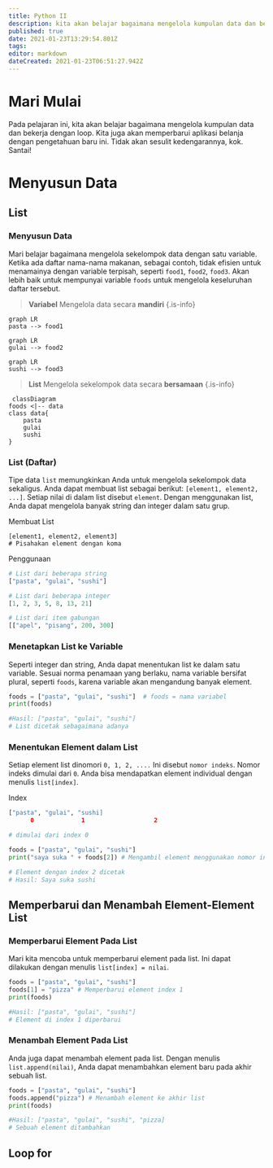 ```yaml
---
title: Python II
description: kita akan belajar bagaimana mengelola kumpulan data dan bekerja dengan loop.
published: true
date: 2021-01-23T13:29:54.801Z
tags: 
editor: markdown
dateCreated: 2021-01-23T06:51:27.942Z
---
```


# Mari Mulai
Pada pelajaran ini, kita akan belajar bagaimana mengelola kumpulan data dan bekerja dengan loop.
Kita juga akan memperbarui aplikasi belanja dengan pengetahuan baru ini.
Tidak akan sesulit kedengarannya, kok. Santai!
# Menyusun Data
## List
### Menyusun Data
Mari belajar bagaimana mengelola sekelompok data dengan satu variable. Ketika ada daftar nama-nama makanan, sebagai contoh, tidak efisien untuk menamainya dengan variable terpisah, seperti `food1`, `food2`, `food3`. Akan lebih baik untuk mempunyai variable `foods` untuk mengelola keseluruhan daftar tersebut.
> **Variabel** Mengelola data secara **mandiri**
{.is-info}
```mermaid
graph LR
pasta --> food1
```
```mermaid
graph LR
gulai --> food2
```
```mermaid
graph LR
sushi --> food3
```
> **List** Mengelola sekelompok data secara **bersamaan**
{.is-info}
```mermaid
 classDiagram
foods <|-- data
class data{
    pasta
    gulai
    sushi
}
```
### List (Daftar)
Tipe data `list` memungkinkan Anda untuk mengelola sekelompok data sekaligus. Anda dapat membuat list sebagai berikut: `[element1, element2, ...]`. Setiap nilai di dalam list disebut `element`.
Dengan menggunakan list, Anda dapat mengelola banyak string dan integer dalam satu grup.

Membuat List
```
[element1, element2, element3]
# Pisahakan element dengan koma
```
Penggunaan
```python
# List dari beberapa string
["pasta", "gulai", "sushi"]

# List dari beberapa integer
[1, 2, 3, 5, 8, 13, 21]

# List dari item gabungan
[["apel", "pisang", 200, 300]
```
### Menetapkan List ke Variable
Seperti integer dan string, Anda dapat menentukan list ke dalam satu variable. Sesuai norma penamaan yang berlaku, nama variable bersifat plural, seperti `foods`, karena variable akan mengandung banyak element.

```python
foods = ["pasta", "gulai", "sushi"]  # foods = nama variabel
print(foods)

#Hasil: ["pasta", "gulai", "sushi"]
# List dicetak sebagaimana adanya
```

### Menentukan Element dalam List
Setiap element list dinomori `0, 1, 2, ....`
Ini disebut `nomor indeks`. Nomor indeks dimulai dari `0`. Anda bisa mendapatkan element individual dengan menulis `list[index]`.

Index
```python
["pasta", "gulai", "sushi]
	  0				1					2

# dimulai dari index 0
```
```python
foods = ["pasta", "gulai", "sushi"]
print("saya suka " + foods[2]) # Mengambil element menggunakan nomor index

# Element dengan index 2 dicetak
# Hasil: Saya suka sushi
```
## Memperbarui dan Menambah Element-Element List
### Memperbarui Element Pada List
Mari kita mencoba untuk memperbarui element pada list.
Ini dapat dilakukan dengan menulis `list[index] = nilai`.
```python
foods = ["pasta", "gulai", "sushi"] 
foods[1] = "pizza" # Memperbarui element index 1 
print(foods)

#Hasil: ["pasta", "gulai", "sushi"]
# Element di index 1 diperbarui
```
### Menambah Element Pada List
Anda juga dapat menambah element pada list.
Dengan menulis `list.append(nilai)`, Anda dapat menambahkan element baru pada akhir sebuah list.
```python
foods = ["pasta", "gulai", "sushi"] 
foods.append("pizza") # Menambah element ke akhir list 
print(foods)

#Hasil: ["pasta", "gulai", "sushi", "pizza]
# Sebuah element ditambahkan
```

## Loop for
### 